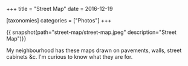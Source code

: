 +++
title = "Street Map"
date = 2016-12-19

[taxonomies]
categories = ["Photos"]
+++

{{ snapshot(path="street-map/street-map.jpeg" description="Street Map")}}

My neighbourhood has these maps drawn on pavements, walls, street cabinets &c. I'm curious to know what they are for.
